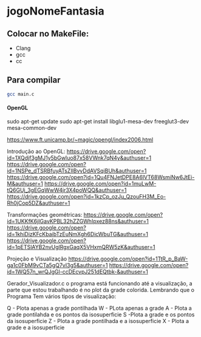 # jogoNomeFantasia

## Colocar no MakeFile:

- Clang 
- gcc
- cc


## Para compilar

```sh
gcc main.c 
```


#### OpenGL

sudo apt-get update
sudo apt-get install libglu1-mesa-dev freeglut3-dev mesa-common-dev

https://www.ft.unicamp.br/~magic/opengl/index2006.html

Introdução ao OpenGL:
https://drive.google.com/open?id=1XQdjf3gMJ1y5bGwIuo87x58VWnk7qN4y&authuser=1
https://drive.google.com/open?id=1NSPe_dTSRBfuyATsZIlBvvDdAVSqiBUh&authuser=1
https://drive.google.com/open?id=1Qu4FNJetDPE8A6lVT68WsmiNw6JtEi-M&authuser=1
https://drive.google.com/open?id=1muLwM-tQ6GUj_3gEGqWwW4jr3X4poWQQ&authuser=1
https://drive.google.com/open?id=1kzCp_ozJu_QzouFH3M_Eo-Rh0jCop5DZ&authuser=1

Transformações geométricas:
https://drive.google.com/open?id=1UKKfK6jIGavKPBL32hZZGWhIpxez88ns&authuser=1
https://drive.google.com/open?id=1khiDizKFcKbaibTzEuNmXgh6DicWbuTG&authuser=1
https://drive.google.com/open?id=1pETSlAYB2nvUglRgxGaqX5VHxmQRW5zK&authuser=1

Projeção e Visualização
https://drive.google.com/open?id=1TtR_p_BaW-ga1c0FbM9vCTa5gQ7vI3g5&authuser=1
https://drive.google.com/open?id=1WQ57n_wrQJgGl-ccDEcvpJ251dEQtbk-&authuser=1


Gerador_Visualizador.c 
 o programa está funcionando até a visualização, a parte que estou trabalhando é no plot da grade colorida. Lembrando que o Programa Tem vários tipos de visualização:

Q - Plota apenas a grade pontilhada
W - PLota apenas a grade
A - Plota a grade pontilahda e os pontos da isosuperficie
S -Plota a grade e os pontos da isosuperficie
Z - Plota a grade pontilhada e a isosuperficie
X - Plota a grade e a isosuperficie